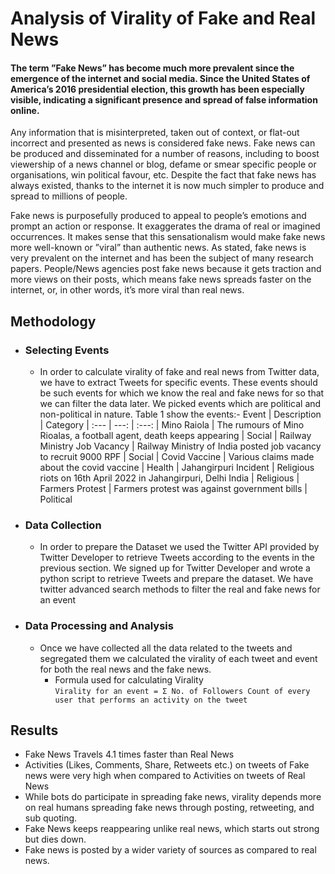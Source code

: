 # Analysis of Virality of Fake and Real News

#### The term ”Fake News” has become much more prevalent since the emergence of the internet and social media. Since the United States of America’s 2016 presidential election, this growth has been especially visible, indicating a significant presence and spread of false information online.

Any information that is misinterpreted, taken out of context, or flat-out incorrect and presented as news is considered fake news. Fake news can be produced and disseminated for a number of reasons, including to boost viewership of a news channel or blog, defame or smear specific people or organisations, win political favour, etc. Despite the fact that fake news has always existed, thanks to the internet it is now much simpler to produce and spread to millions of people.

Fake news is purposefully produced to appeal to people’s emotions and prompt an action or response. It exaggerates the drama of real or imagined occurrences. It makes sense that this sensationalism would make fake news more well-known or ”viral” than authentic news. As stated, fake news is very prevalent on the internet and has been the subject of many research papers. People/News agencies post fake news because it gets traction and more views on their posts, which means fake news spreads faster on the internet, or, in other words, it’s more viral than real news.

## Methodology

* ### Selecting Events
  * In order to calculate virality of fake and real news from Twitter data, we have to extract Tweets for specific events. These events should be such events for which we know the real and fake news for so that we can filter the data later. We picked events which are political and non-political in nature. Table 1 show the events:-
    Event | Description | Category
    | :--- | ---: | :---:
      | Mino Raiola | The rumours of Mino Rioalas, a football agent, death keeps appearing | Social
      | Railway Ministry Job Vacancy | Railway Ministry of India posted job vacancy to recruit 9000 RPF | Social
      | Covid Vaccine | Various claims made about the covid vaccine | Health
      | Jahangirpuri Incident | Religious riots on 16th April 2022 in Jahangirpuri, Delhi India | Religious
      | Farmers Protest | Farmers protest was against government bills | Political
* ### Data Collection
  * In order to prepare the Dataset we used the Twitter API provided by Twitter Developer to retrieve Tweets according to the events in the previous section. We signed up for Twitter Developer and wrote a python script to retrieve Tweets and prepare the dataset. We have twitter advanced search methods to filter the real and fake news for an event
* ### Data Processing and Analysis
  * Once we have collected all the data related to the tweets and segregated them we calculated the virality of each tweet and event for both the real news and the fake news.
    * Formula used for calculating Virality <br />
    ``` Virality for an event = Σ No. of Followers Count of every user that performs an activity on the tweet ```
    
## Results

* Fake News Travels 4.1 times faster than Real News
* Activities (Likes, Comments, Share, Retweets etc.) on tweets of Fake news were very high when compared to Activities on tweets of Real News
* While bots do participate in spreading fake news, virality depends more on real humans spreading fake news through posting, retweeting, and sub quoting.
* Fake News keeps reappearing unlike real news, which starts out strong but dies down.
* Fake news is posted by a wider variety of sources as compared to real news.



    
    



